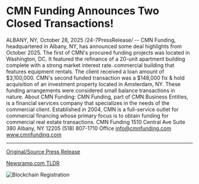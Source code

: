 # CMN Funding Announces Two Closed Transactions!

ALBANY, NY, October 28, 2025 /24-7PressRelease/ -- CMN Funding, headquartered in Albany, NY, has announced some deal highlights from October 2025.  The first of CMN's procured funding projects was located in Washington, DC. It featured the refinance of a 20-unit apartment building complete with a strong market interest rate. commercial building that features equipment rentals. The client received a loan amount of $3,100,000. CMN's second funded transaction was a $148,000 fix & hold acquisition of an investment property located in Amsterdam, NY. These funding arrangements were considered small balance transactions in nature.  About CMN Funding:  CMN Funding, part of CMN Business Entities, is a financial services company that specializes in the needs of the commercial client. Established in 2004, CMN is a full-service outlet for commercial financing whose primary focus is to obtain funding for commercial real estate transactions.  CMN Funding 1510 Central Ave Suite 380 Albany, NY 12205 (518) 807-1710 Office info@cmnfunding.com www.cmnfunding.com 

---

[Original/Source Press Release](https://www.24-7pressrelease.com/press-release/528117/cmn-funding-announces-two-closed-transactions)
                    

[Newsramp.com TLDR](https://newsramp.com/curated-news/cmn-funding-closes-3-1m-dc-refinance-148k-ny-acquisition/f5bc26df5c0a1e13bd7b9cafa5472f9e) 

 

 



![Blockchain Registration](https://cdn.newsramp.app/24-7PressRelease/qrcode/2510/28/coolsSzR.webp)
